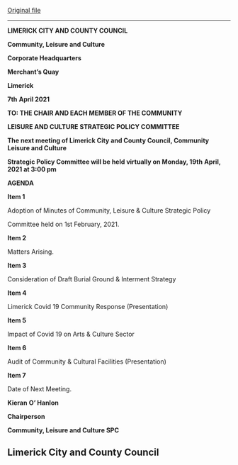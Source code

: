 [Original file](https://www.limerick.ie/sites/default/files/media/documents/2021-04/210419-agenda.pdf)

---
**LIMERICK CITY AND COUNTY COUNCIL**

**Community, Leisure and Culture**

**Corporate Headquarters**

**Merchant’s Quay**

**Limerick**

**7th** **April 2021**

**TO: THE CHAIR AND EACH MEMBER OF THE COMMUNITY**

**LEISURE AND CULTURE STRATEGIC POLICY COMMITTEE**

**The next meeting of Limerick City and County Council, Community Leisure and Culture**

**Strategic Policy Committee will be held virtually on Monday, 19th** **April, 2021 at 3:00 pm**

**AGENDA**

**Item 1**

Adoption of Minutes of Community, Leisure & Culture Strategic Policy

Committee held on 1st February, 2021.

**Item 2**

Matters Arising.

**Item 3**

Consideration of Draft Burial Ground & Interment Strategy

**Item 4**

Limerick Covid 19 Community Response (Presentation)

**Item 5**

Impact of Covid 19 on Arts & Culture Sector

**Item 6**

Audit of Community & Cultural Facilities (Presentation)

**Item 7**

Date of Next Meeting.

**Kieran** **O’ Hanlon**

**Chairperson**

**Community, Leisure and Culture SPC**

**Limerick City and County Council**
---
